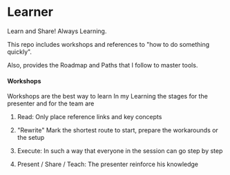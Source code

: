 # Learner
 Learn and Share! Always Learning.

This repo includes workshops and references to "how to do something quickly".

Also, provides the Roadmap and Paths that I follow to master tools.


#### Workshops
Workshops are the best way to learn
In my Learning
the stages for the presenter and for the team are

1. Read:
Only place reference links and key concepts

2. "Rewrite"
Mark the shortest route to start, prepare the workarounds or the setup

3. Execute:
In such a way that everyone in the session can go step by step

4. Present / Share / Teach:
The presenter reinforce his knowledge
